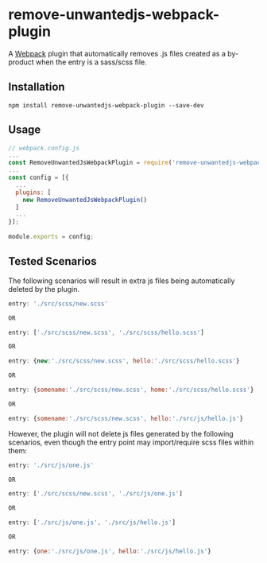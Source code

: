 # remove-unwantedjs-webpack-plugin
A [Webpack](https://webpack.js.org/) plugin that automatically removes .js files created as a by-product when the entry is a sass/scss file.

## Installation
```shell
npm install remove-unwantedjs-webpack-plugin --save-dev
```
## Usage

```js
// webpack.config.js
...
const RemoveUnwantedJsWebpackPlugin = require('remove-unwantedjs-webpack-plugin');
...
const config = [{
  ...
  plugins: [
	new RemoveUnwantedJsWebpackPlugin()
  ]
  ...
}];
	
module.exports = config;
```

## Tested Scenarios

The following scenarios will result in extra js files being automatically deleted by the plugin.

```js
entry: './src/scss/new.scss'

OR

entry: ['./src/scss/new.scss', './src/scss/hello.scss']

OR

entry: {new:'./src/scss/new.scss', hello:'./src/scss/hello.scss'}

OR

entry: {somename:'./src/scss/new.scss', home:'./src/scss/hello.scss'}

OR

entry: {somename:'./src/scss/new.scss', hello:'./src/js/hello.js'}
```

However, the plugin will not delete js files generated by the following scenarios, even though the entry point may import/require scss files within them:

```js
entry: './src/js/one.js'

OR

entry: ['./src/scss/new.scss', './src/js/one.js']

OR

entry: ['./src/js/one.js', './src/js/hello.js']

OR

entry: {one:'./src/js/one.js', hello:'./src/js/hello.js'}

```